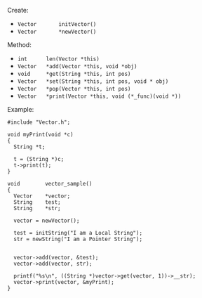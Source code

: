 Create:

- `Vector		initVector()`
- `Vector		*newVector()`

Method:

- `int		len(Vector *this)`
- `Vector	*add(Vector *this, void *obj)`
- `void		*get(String *this, int pos)`
- `Vector	*set(String *this, int pos, void * obj)`
- `Vector	*pop(Vector *this, int pos)`
- `Vector	*print(Vector *this, void (*_func)(void *))`

Example:
```
#include "Vector.h";

void myPrint(void *c)
{
  String *t;

  t = (String *)c;
  t->print(t);
}

void		vector_sample()
{
  Vector	*vector;
  String	test;
  String	*str;

  vector = newVector();
  
  test = initString("I am a Local String");
  str = newString("I am a Pointer String");


  vector->add(vector, &test);
  vector->add(vector, str);

  printf("%s\n", ((String *)vector->get(vector, 1))->__str);
  vector->print(vector, &myPrint);
}
```
